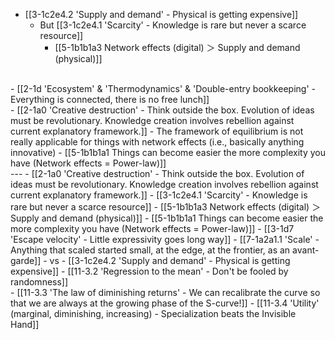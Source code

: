 - [[3-1c2e4.2 'Supply and demand' - Physical is getting expensive]]
  - But [[3-1c2e4.1 'Scarcity' - Knowledge is rare but never a scarce resource]]
    - [[5-1b1b1a3 Network effects (digital) ＞ Supply and demand (physical)]]
<br>
- [[2-1d 'Ecosystem' & 'Thermodynamics' & 'Double-entry bookkeeping' - Everything is connected, there is no free lunch]]
<br>
- [[2-1a0 'Creative destruction' - Think outside the box. Evolution of ideas must be revolutionary. Knowledge creation involves rebellion against current explanatory framework.]]
  - The framework of equilibrium is not really applicable for things with network effects (i.e., basically anything innovative)
    - [[5-1b1b1a1 Things can become easier the more complexity you have (Network effects = Power-law)]]
<br>
---
- [[2-1a0 'Creative destruction' - Think outside the box. Evolution of ideas must be revolutionary. Knowledge creation involves rebellion against current explanatory framework.]]
- [[3-1c2e4.1 'Scarcity' - Knowledge is rare but never a scarce resource]]
- [[5-1b1b1a3 Network effects (digital) ＞ Supply and demand (physical)]]
- [[5-1b1b1a1 Things can become easier the more complexity you have (Network effects = Power-law)]]
- [[3-1d7 'Escape velocity' - Little expressivity goes long way]]
- [[7-1a2a1.1 'Scale' - Anything that scaled started small, at the edge, at the frontier, as an avant-garde]]
  - vs
- [[3-1c2e4.2 'Supply and demand' - Physical is getting expensive]]
- [[11-3.2 'Regression to the mean' - Don't be fooled by randomness]]
<br>
- [[11-3.3 'The law of diminishing returns' - We can recalibrate the curve so that we are always at the growing phase of the S-curve!]]
- [[11-3.4 'Utility' (marginal, diminishing, increasing) - Specialization beats the Invisible Hand]]
